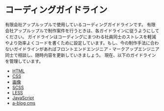 # コーディングガイドライン
有限会社アップルップルで使用しているコーディングガイドラインです。
有限会社アップルップルで制作案件を行うときは、各ガイドラインに従うようにしてください。
ガイドラインはコーディングにまつわる社員同士のストレスを軽減やより効率よくコードを書くために設定しています。もし、今の制作手法に合わないガイドラインがあればフロントエンドエンジニア・マークアップエンジニア同士で相談し、随時内容を更新していきましょう。
現在、以下のガイドラインを管理しています。

- [HTML](https://github.com/appleple/guideline/blob/master/html.md)
- [CSS](https://github.com/appleple/guideline/blob/master/css.md)
- [画像](https://github.com/appleple/guideline/blob/master/image.md)
- [SCSS](https://github.com/appleple/guideline/blob/master/scss.md)
- [LESS](https://github.com/appleple/guideline/blob/master/less.md)
- [JavaScript](https://github.com/appleple/guideline/blob/master/javascript.md)
- [a-blog cms](https://github.com/appleple/guideline/blob/master/ablogcms.md)
